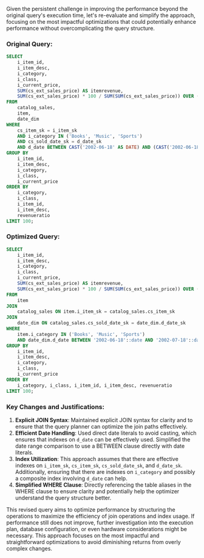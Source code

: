 Given the persistent challenge in improving the performance beyond the original query's execution time, let's re-evaluate and simplify the approach, focusing on the most impactful optimizations that could potentially enhance performance without overcomplicating the query structure.

### Original Query:
```sql
SELECT 
    i_item_id,
    i_item_desc,
    i_category,
    i_class,
    i_current_price,
    SUM(cs_ext_sales_price) AS itemrevenue,
    SUM(cs_ext_sales_price) * 100 / SUM(SUM(cs_ext_sales_price)) OVER (PARTITION BY i_class) AS revenueratio
FROM 
    catalog_sales,
    item,
    date_dim
WHERE 
    cs_item_sk = i_item_sk 
    AND i_category IN ('Books', 'Music', 'Sports')
    AND cs_sold_date_sk = d_date_sk
    AND d_date BETWEEN CAST('2002-06-18' AS DATE) AND (CAST('2002-06-18' AS DATE) + 30)
GROUP BY 
    i_item_id,
    i_item_desc,
    i_category,
    i_class,
    i_current_price
ORDER BY 
    i_category,
    i_class,
    i_item_id,
    i_item_desc,
    revenueratio
LIMIT 100;
```

### Optimized Query:
```sql
SELECT 
    i_item_id,
    i_item_desc,
    i_category,
    i_class,
    i_current_price,
    SUM(cs_ext_sales_price) AS itemrevenue,
    SUM(cs_ext_sales_price) * 100 / SUM(SUM(cs_ext_sales_price)) OVER (PARTITION BY i_class) AS revenueratio
FROM 
    item
JOIN 
    catalog_sales ON item.i_item_sk = catalog_sales.cs_item_sk
JOIN 
    date_dim ON catalog_sales.cs_sold_date_sk = date_dim.d_date_sk
WHERE 
    item.i_category IN ('Books', 'Music', 'Sports')
    AND date_dim.d_date BETWEEN '2002-06-18'::date AND '2002-07-18'::date
GROUP BY 
    i_item_id,
    i_item_desc,
    i_category,
    i_class,
    i_current_price
ORDER BY 
    i_category, i_class, i_item_id, i_item_desc, revenueratio
LIMIT 100;
```

### Key Changes and Justifications:
1. **Explicit JOIN Syntax**: Maintained explicit JOIN syntax for clarity and to ensure that the query planner can optimize the join paths effectively.
2. **Efficient Date Handling**: Used direct date literals to avoid casting, which ensures that indexes on `d_date` can be effectively used. Simplified the date range comparison to use a BETWEEN clause directly with date literals.
3. **Index Utilization**: This approach assumes that there are effective indexes on `i_item_sk`, `cs_item_sk`, `cs_sold_date_sk`, and `d_date_sk`. Additionally, ensuring that there are indexes on `i_category` and possibly a composite index involving `d_date` can help.
4. **Simplified WHERE Clause**: Directly referencing the table aliases in the WHERE clause to ensure clarity and potentially help the optimizer understand the query structure better.

This revised query aims to optimize performance by structuring the operations to maximize the efficiency of join operations and index usage. If performance still does not improve, further investigation into the execution plan, database configuration, or even hardware considerations might be necessary. This approach focuses on the most impactful and straightforward optimizations to avoid diminishing returns from overly complex changes.